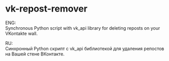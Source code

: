 # vk-repost-remover
ENG:  
Synchronous Python script with vk_api library for deleting reposts on your VKontakte wall.  

RU:  
Синхронный Python скрипт с vk_api библиотекой для удаления репостов на Вашей стене ВКонтакте.
